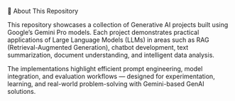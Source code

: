 🧠 About This Repository

This repository showcases a collection of Generative AI projects built using Google’s Gemini Pro models.
Each project demonstrates practical applications of Large Language Models (LLMs) in areas such as RAG (Retrieval-Augmented Generation), chatbot development, text summarization, document understanding, and intelligent data analysis.

The implementations highlight efficient prompt engineering, model integration, and evaluation workflows — designed for experimentation, learning, and real-world problem-solving with Gemini-based GenAI solutions.
